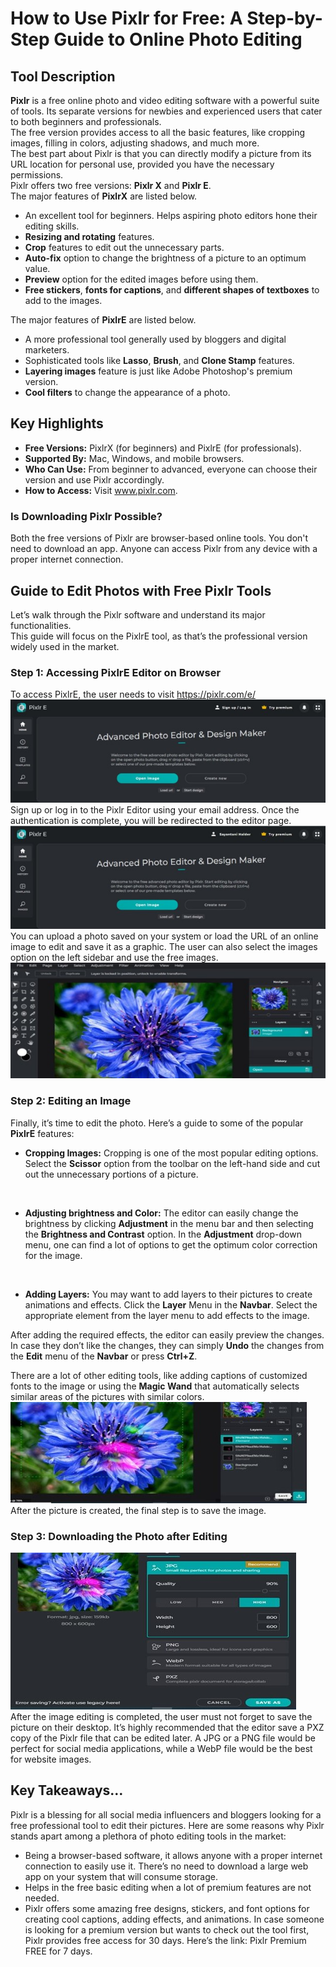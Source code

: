 # How to Use Pixlr for Free: A Step-by-Step Guide to Online Photo Editing
## Tool Description
**Pixlr** is a free online photo and video editing software with a powerful suite of tools. Its separate versions for newbies and experienced users that cater to both beginners and professionals. 
<br/>
The free version provides access to all the basic features, like cropping images, filling in colors, adjusting shadows, and much more.
 <br/> The best part about Pixlr is that you can directly modify a picture from its URL location for personal use, provided you have the necessary permissions.
<br/>
Pixlr offers two free versions: **Pixlr X** and **Pixlr E**.
 <br/>
The major features of **PixlrX** are listed below. <br/>
-	An excellent tool for beginners. Helps aspiring photo editors hone their editing skills.
-	**Resizing and rotating** features.
-	**Crop** features to edit out the unnecessary parts.
-	**Auto-fix** option to change the brightness of a picture to an optimum value.
-	**Preview** option for the edited images before using them.
-	**Free stickers**, **fonts for captions**, and **different shapes of textboxes** to add to the images. 

The major features of **PixlrE** are listed below. <br/>
-	A more professional tool generally used by bloggers and digital marketers.
-	Sophisticated tools like **Lasso**, **Brush**, and **Clone Stamp** features.
-	**Layering images** feature is just like Adobe Photoshop's premium version.
-	**Cool filters** to change the appearance of a photo.
## Key Highlights
-	**Free Versions:** PixlrX (for beginners) and PixlrE (for professionals).
-	**Supported By:** Mac, Windows, and mobile browsers.
-	**Who Can Use:** From beginner to advanced, everyone can choose their version and use Pixlr accordingly.
-	**How to Access:** Visit www.pixlr.com.
### Is Downloading Pixlr Possible?
Both the free versions of Pixlr are browser-based online tools. You don't need to download an app. Anyone can access Pixlr from any device with a proper internet connection.
## Guide to Edit Photos with Free Pixlr Tools
Let’s walk through the Pixlr software and understand its major functionalities.<br/>
This guide will focus on the PixlrE tool, as that’s the professional version widely used in the market.
### Step 1: Accessing PixlrE Editor on Browser
To access PixlrE, the user needs to visit https://pixlr.com/e/
<br/>
![Picture 1](Picture1.jpg)
 <br/>
Sign up or log in to the Pixlr Editor using your email address. Once the authentication is complete, you will be redirected to the editor page.
![Picture2](Picture2.jpg)
<br/>
You can upload a photo saved on your system or load the URL of an online image to edit and save it as a graphic. The user can also select the images option on the left sidebar and use the free images.
<br/>
![Picture4](Picture4.jpg) 
 
### Step 2: Editing an Image
Finally, it’s time to edit the photo. Here’s a guide to some of the popular **PixlrE** features:
-	**Cropping Images:** Cropping is one of the most popular editing options. Select the **Scissor** option from the toolbar on the left-hand side and cut out the unnecessary portions of a picture.
<br/>

-	**Adjusting brightness and Color:** The editor can easily change the brightness by clicking **Adjustment** in the menu bar and then selecting the **Brightness and Contrast** option. In the **Adjustment** drop-down menu, one can find a lot of options to get the optimum color correction for the image.
<br/>

-	**Adding Layers:** You may want to add layers to their pictures to create animations and effects. Click the **Layer** Menu in the **Navbar**. Select the appropriate element from the layer menu to add effects to the image.<br/>
 
After adding the required effects, the editor can easily preview the changes. In case they don’t like the changes, they can simply **Undo** the changes from the **Edit** menu of the **Navbar** or press **Ctrl+Z**.<br/>

There are a lot of other editing tools, like adding captions of customized fonts to the image or using the **Magic Wand** that automatically selects similar areas of the pictures with similar colors.
<br/>
![Picture8](Picture8.jpg)
<br/>
After the picture is created, the final step is to save the image.

### Step 3: Downloading the Photo after Editing
![Picture9](Picture9.jpg) 
<br/>
After the image editing is completed, the user must not forget to save the picture on their desktop. It’s highly recommended that the editor save a PXZ copy of the Pixlr file that can be edited later. A JPG or a PNG file would be perfect for social media applications, while a WebP file would be the best for website images. 
## Key Takeaways…

Pixlr is a blessing for all social media influencers and bloggers looking for a free professional tool to edit their pictures. Here are some reasons why Pixlr stands apart among a plethora of photo editing tools in the market:
-	Being a browser-based software, it allows anyone with a proper internet connection to easily use it. There’s no need to download a large web app on your system that will consume storage.
-	Helps in the free basic editing when a lot of premium features are not needed.
-	Pixlr offers some amazing free designs, stickers, and font options for creating cool captions, adding effects, and animations. In case someone is looking for a premium version but wants to check out the tool first, Pixlr provides free access for 30 days. Here’s the link: Pixlr Premium FREE for 7 days.
  
